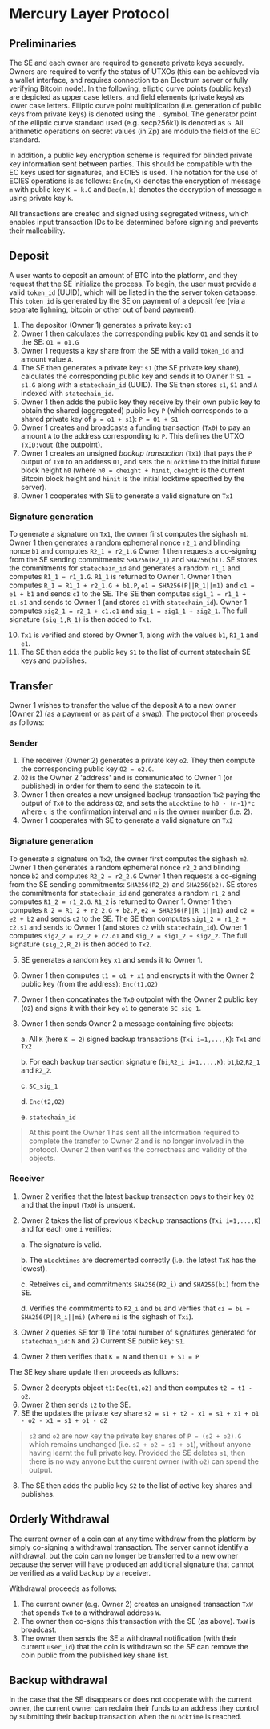 # Mercury Layer Protocol

## Preliminaries

The SE and each owner are required to generate private keys securely. Owners are required to verify the status of UTXOs (this can be achieved via a wallet interface, and requires connection to an Electrum server or fully verifying Bitcoin node). In the following, elliptic curve points (public keys) are depicted as upper case letters, and field elements (private keys) as lower case letters. Elliptic curve point multiplication (i.e. generation of public keys from private keys) is denoted using the `.` symbol. The generator point of the elliptic curve standard used (e.g. secp256k1) is denoted as `G`. All arithmetic operations on secret values (in Zp) are modulo the field of the EC standard.  

In addition, a public key encryption scheme is required for blinded private key information sent between parties. This should be compatible with the EC keys used for signatures, and ECIES is used. The notation for the use of ECIES operations is as follows: `Enc(m,K)` denotes the encryption of message `m` with public key `K = k.G` and `Dec(m,k)` denotes the decryption of message `m` using private key `k`.

All transactions are created and signed using segregated witness, which enables input transaction IDs to be determined before signing and prevents their malleability. 

## Deposit

A user wants to deposit an amount of BTC into the platform, and they request that the SE initialize the process. To begin, the user must provide a valid `token_id` (UUID), which will be listed in the the server token database. This `token_id` is generated by the SE on payment of a deposit fee (via a separate lighning, bitcoin or other out of band payment). 

1. The depositor (Owner 1) generates a private key: `o1`
2. Owner 1 then calculates the corresponding public key `O1` and sends it to the SE: `O1 = o1.G`
3. Owner 1 requests a key share from the SE with a valid `token_id` and amount value `A`. 
4. The SE then generates a private key: `s1` (the SE private key share), calculates the corresponding public key and sends it to Owner 1: `S1 = s1.G` along with a `statechain_id` (UUID). The SE then stores `s1`, `S1` and `A` indexed with `statechain_id`. 
5. Owner 1 then adds the public key they receive by their own public key to obtain the shared (aggregated) public key `P` (which corresponds to a shared private key of `p = o1 + s1`): `P = O1 + S1`
6. Owner 1 creates and broadcasts a funding transaction (`Tx0`) to pay an amount `A` to the address corresponding to `P`. This defines the UTXO `TxID:vout` (the outpoint). 
8. Owner 1 creates an unsigned *backup transaction* (`Tx1`) that pays the `P` output of `Tx0` to an address `O1`, and sets the `nLocktime` to the initial future block height `h0` (where `h0 = cheight + hinit`, `cheight` is the current Bitcoin block height and `hinit` is the initial locktime specified by the server).
9. Owner 1 cooperates with SE to generate a valid signature on `Tx1`

### Signature generation

To generate a signature on `Tx1`, the owner first computes the sighash `m1`. 
Owner 1 then generates a random ephemeral nonce `r2_1` and blinding nonce `b1` and computes `R2_1 = r2_1.G`
Owner 1 then requests a co-signing from the SE sending commitments: `SHA256(R2_1)` and `SHA256(b1)`. 
SE stores the commitments for `statechain_id` and generates a random `r1_1` and computes `R1_1 = r1_1.G`. `R1_1` is returned to Owner 1. 
Owner 1 then computes `R_1 = R1_1 + r2_1.G + b1.P`, `e1 = SHA256(P||R_1||m1)` and `c1 = e1 + b1` and sends `c1` to the SE. 
The SE then computes `sig1_1 = r1_1 + c1.s1` and sends to Owner 1 (and stores `c1` with `statechain_id`). 
Owner 1 computes `sig2_1 = r2_1 + c1.o1` and `sig_1 = sig1_1 + sig2_1`. The full signature `(sig_1,R_1)` is then added to `Tx1`. 

10. `Tx1` is verified and stored by Owner 1, along with the values `b1`, `R1_1` and `e1`. 
11. The SE then adds the public key `S1` to the list of current statechain SE keys and publishes. 

## Transfer

Owner 1 wishes to transfer the value of the deposit `A` to a new owner (Owner 2) (as a payment or as part of a swap). The protocol then proceeds as follows:

### Sender

1. The receiver (Owner 2) generates a private key `o2`. They then compute the corresponding public key `O2 = o2.G`.
2. `O2` is the Owner 2 'address' and is communicated to Owner 1 (or published) in order for them to send the statecoin to it.
3. Owner 1 then creates a new unsigned backup transaction `Tx2` paying the output of `Tx0` to the address `O2`, and sets the `nLocktime` to `h0 - (n-1)*c` where `c` is the confirmation interval and `n` is the owner number (i.e. 2). 
4. Owner 1 cooperates with SE to generate a valid signature on `Tx2`

### Signature generation

To generate a signature on `Tx2`, the owner first computes the sighash `m2`. 
Owner 1 then generates a random ephemeral nonce `r2_2` and blinding nonce `b2` and computes `R2_2 = r2_2.G`
Owner 1 then requests a co-signing from the SE sending commitments: `SHA256(R2_2)` and `SHA256(b2)`. 
SE stores the commitments for `statechain_id` and generates a random `r1_2` and computes `R1_2 = r1_2.G`. `R1_2` is returned to Owner 1. 
Owner 1 then computes `R_2 = R1_2 + r2_2.G + b2.P`, `e2 = SHA256(P||R_1||m1)` and `c2 = e2 + b2` and sends `c2` to the SE. 
The SE then computes `sig1_2 = r1_2 + c2.s1` and sends to Owner 1 (and stores `c2` with `statechain_id`). 
Owner 1 computes `sig2_2 = r2_2 + c2.o1` and `sig_2 = sig1_2 + sig2_2`. The full signature `(sig_2,R_2)` is then added to `Tx2`.

5. SE generates a random key `x1` and sends it to Owner 1. 
6. Owner 1 then computes `t1 = o1 + x1` and encrypts it with the Owner 2 public key (from the address): `Enc(t1,O2)`
7. Owner 1 then concatinates the `Tx0` outpoint with the Owner 2 public key (`O2`) and signs it with their key `o1` to generate `SC_sig_1`. 
8. Owner 1 then sends Owner 2 a message containing five objects:
   
	a. All `K` (here `K = 2`) signed backup transactions (`Txi i=1,...,K`): `Tx1` and `Tx2`

	b. For each backup transaction signature (`bi`,`R2_i i=1,...,K`): `b1`,`b2`,`R2_1` and `R2_2`.

	c. `SC_sig_1`

	d. `Enc(t2,O2)`

	e. `statechain_id`

> At this point the Owner 1 has sent all the information required to complete the transfer to Owner 2 and is no longer involved in the protocol. Owner 2 then verifies the correctness and validity of the objects. 

### Receiver

1. Owner 2 verifies that the latest backup transaction pays to their key `O2` and that the input (`Tx0`) is unspent. 
2. Owner 2 takes the list of previous `K` backup transactions (`Txi i=1,...,K`) and for each one `i` verifies:

	a. The signature is valid.

	b. The `nLocktimes` are decremented correctly (i.e. the latest `TxK` has the lowest).

	c. Retreives `ci`, and commitments `SHA256(R2_i)` and `SHA256(bi)` from the SE.

	d. Verifies the commitments to `R2_i` and `bi` and verfies that `ci = bi + SHA256(P||R_i||mi)` (where `mi` is the sighash of `Txi`).

4. Owner 2 queries SE for 1) The total number of signatures generated for `statechain_id`: `N` and 2) Current SE public key: `S1`. 
5. Owner 2 then verifies that `K = N` and then `O1 + S1 = P`

The SE key share update then proceeds as follows:

5. Owner 2 decrypts object `t1`: `Dec(t1,o2)` and then computes `t2 = t1 - o2`. 
6. Owner 2 then sends `t2` to the SE. 
7. SE the updates the private key share `s2 = s1 + t2 - x1 = s1 + x1 + o1 - o2 - x1 = s1 + o1 - o2`

> `s2` and `o2` are now key the private key shares of `P = (s2 + o2).G` which remains unchanged (i.e. `s2 + o2 = s1 + o1`), without anyone having learnt the full private key. Provided the SE deletes `s1`, then there is no way anyone but the current owner (with `o2`) can spend the output.

8. The SE then adds the public key `S2` to the list of active key shares and publishes. 

## Orderly Withdrawal

The current owner of a coin can at any time withdraw from the platform by simply co-signing a withdrawal transaction. The server cannot identify a withdrawal, but the coin can no longer be transferred to a new owner because the server will have produced an additional signature that cannot be verified as a valid backup by a receiver. 

Withdrawal proceeds as follows:

1. The current owner (e.g. Owner 2) creates an unsigned transaction `TxW` that spends `Tx0` to a withdrawal address `W`.
2. The owner then co-signs this transaction with the SE (as above).  `TxW` is broadcast. 
3. The owner then sends the SE a withdrawal notification (with their current `user_id`) that the coin is withdrawn so the SE can remove the coin public from the published key share list. 

## Backup withdrawal

In the case that the SE disappears or does not cooperate with the current owner, the current owner can reclaim their funds to an address they control by submitting their backup transaction when the `nLocktime` is reached. 
